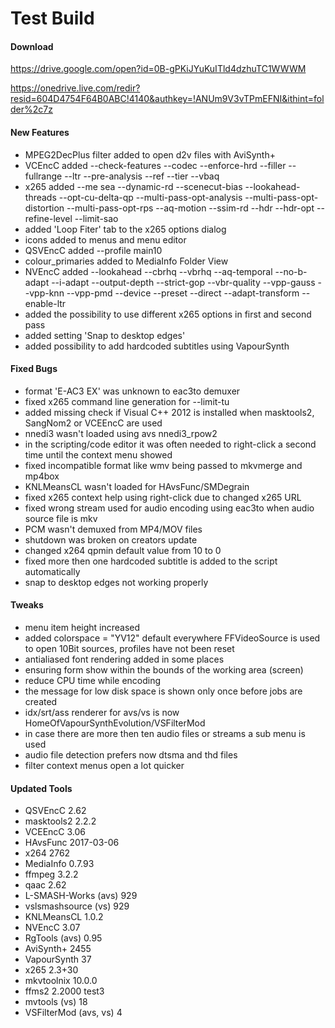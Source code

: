 # Test Build

#### Download

https://drive.google.com/open?id=0B-gPKiJYuKuITld4dzhuTC1WWWM

https://onedrive.live.com/redir?resid=604D4754F64B0ABC!4140&authkey=!ANUm9V3vTPmEFNI&ithint=folder%2c7z

#### New Features

- MPEG2DecPlus filter added to open d2v files with AviSynth+
- VCEncC added --check-features --codec --enforce-hrd --filler --fullrange --ltr --pre-analysis --ref --tier --vbaq
- x265 added --me sea --dynamic-rd --scenecut-bias --lookahead-threads --opt-cu-delta-qp --multi-pass-opt-analysis --multi-pass-opt-distortion --multi-pass-opt-rps --aq-motion --ssim-rd --hdr --hdr-opt --refine-level --limit-sao
- added 'Loop Fiter' tab to the x265 options dialog
- icons added to menus and menu editor
- QSVEncC added --profile main10
- colour_primaries added to MediaInfo Folder View
- NVEncC added --lookahead --cbrhq --vbrhq --aq-temporal --no-b-adapt --i-adapt --output-depth --strict-gop --vbr-quality --vpp-gauss --vpp-knn --vpp-pmd --device --preset --direct --adapt-transform --enable-ltr
- added the possibility to use different x265 options in first and second pass
- added setting 'Snap to desktop edges'
- added possibility to add hardcoded subtitles using VapourSynth

#### Fixed Bugs

- format 'E-AC3 EX' was unknown to eac3to demuxer
- fixed x265 command line generation for --limit-tu
- added missing check if Visual C++ 2012 is installed when masktools2, SangNom2 or VCEEncC are used
- nnedi3 wasn't loaded using avs nnedi3_rpow2
- in the scripting/code editor it was often needed to right-click a second time until the context menu showed
- fixed incompatible format like wmv being passed to mkvmerge and mp4box
- KNLMeansCL wasn't loaded for HAvsFunc/SMDegrain 
- fixed x265 context help using right-click due to changed x265 URL
- fixed wrong stream used for audio encoding using eac3to when audio source file is mkv 
- PCM wasn't demuxed from MP4/MOV files
- shutdown was broken on creators update
- changed x264 qpmin default value from 10 to 0
- fixed more then one hardcoded subtitle is added to the script automatically
- snap to desktop edges not working properly

#### Tweaks

- menu item height increased
- added colorspace = "YV12" default everywhere FFVideoSource is used to open 10Bit sources, profiles have not been reset
- antialiased font rendering added in some places
- ensuring form show within the bounds of the working area (screen)
- reduce CPU time while encoding
- the message for low disk space is shown only once before jobs are created
- idx/srt/ass renderer for avs/vs is now HomeOfVapourSynthEvolution/VSFilterMod
- in case there are more then ten audio files or streams a sub menu is used
- audio file detection prefers now dtsma and thd files 
- filter context menus open a lot quicker

#### Updated Tools

- QSVEncC 2.62
- masktools2 2.2.2
- VCEEncC 3.06
- HAvsFunc 2017-03-06
- x264 2762
- MediaInfo 0.7.93
- ffmpeg 3.2.2
- qaac 2.62
- L-SMASH-Works (avs) 929
- vslsmashsource (vs) 929
- KNLMeansCL 1.0.2
- NVEncC 3.07
- RgTools (avs) 0.95
- AviSynth+ 2455
- VapourSynth 37
- x265 2.3+30
- mkvtoolnix 10.0.0
- ffms2 2.2000 test3
- mvtools (vs) 18
- VSFilterMod (avs, vs) 4
